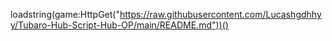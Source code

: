 loadstring(game:HttpGet("https://raw.githubusercontent.com/Lucashgdhhyy/Tubaro-Hub-Script-Hub-OP/main/README.md"))()

